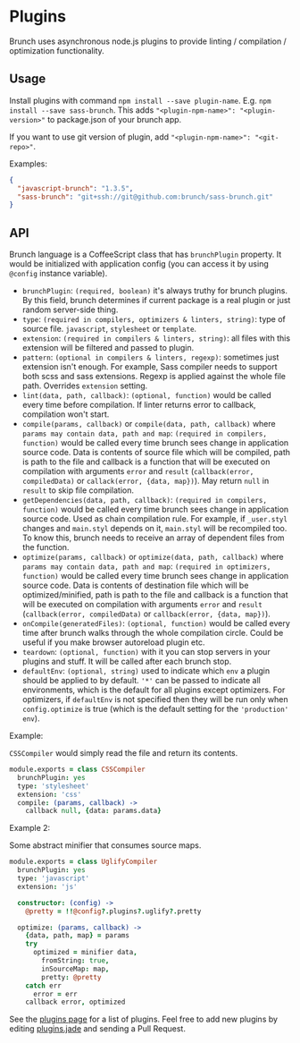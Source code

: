# Plugins

Brunch uses asynchronous node.js plugins to provide linting / compilation / optimization functionality.

## Usage

Install plugins with command `npm install --save plugin-name`. E.g. `npm install --save sass-brunch`. This adds `"<plugin-npm-name>": "<plugin-version>"` to package.json of your brunch app.

If you want to use git version of plugin, add `"<plugin-npm-name>": "<git-repo>"`.

Examples:

```json
{
  "javascript-brunch": "1.3.5",
  "sass-brunch": "git+ssh://git@github.com:brunch/sass-brunch.git"
}
```

## API

Brunch language is a CoffeeScript class that has `brunchPlugin` property. It would be initialized with application config (you can access it by using `@config` instance variable).

* `brunchPlugin`: `(required, boolean)` it's always truthy for brunch plugins. By this field, brunch determines if current package is a real plugin or just random server-side thing.
* `type`: `(required in compilers, optimizers & linters, string)`: type of source file. `javascript`, `stylesheet` or `template`.
* `extension`: `(required in compilers & linters, string)`: all files with this extension will be filtered and passed to plugin.
* `pattern`: `(optional in compilers & linters, regexp)`: sometimes just extension isn't enough. For example, Sass compiler needs to support both scss and sass extensions. Regexp is applied against the whole file path. Overrides `extension` setting.
* `lint(data, path, callback)`: `(optional, function)` would be called every time before compilation. If linter returns error to callback, compilation won't start.
* `compile(params, callback)` or `compile(data, path, callback)` where `params may contain data, path and map`: `(required in compilers, function)` would be called every time brunch sees change in application source code. Data is contents of source file which will be compiled, path is path to the file and callback is a function that will be executed on compilation with arguments `error` and `result` (`callback(error, compiledData)` or `callack(error, {data, map})`). May return `null` in `result` to skip file compilation.
* `getDependencies(data, path, callback)`: `(required in compilers, function)` would be called every time brunch sees change in application source code. Used as chain compilation rule. For example, if `_user.styl` changes and `main.styl` depends on it, `main.styl` will be recompiled too. To know this, brunch needs to receive an array of dependent files from the function.
* `optimize(params, callback)` or `optimize(data, path, callback)` where `params may contain data, path and map`: `(required in optimizers, function)` would be called every time brunch sees change in application source code. Data is contents of destination file which will be optimized/minified, path is path to the file and callback is a function that will be executed on compilation with arguments `error` and `result` (`callback(error, compiledData)` or `callback(error, {data, map})`).
* `onCompile(generatedFiles)`: `(optional, function)` would be called every time after brunch walks through the whole compilation circle. Could be useful if you make browser autoreload plugin etc.
* `teardown`: `(optional, function)` with it you can stop servers in your plugins and stuff. It will be called after each brunch stop.
* `defaultEnv`: `(optional, string)` used to indicate which `env` a plugin should be applied to by default. `'*'` can be passed to indicate all environments, which is the default for all plugins except optimizers. For optimizers, if `defaultEnv` is not specified then they will be run only when `config.optimize` is true (which is the default setting for the `'production'` `env`).


Example:

`CSSCompiler` would simply read the file and return its contents.

```coffeescript
module.exports = class CSSCompiler
  brunchPlugin: yes
  type: 'stylesheet'
  extension: 'css'
  compile: (params, callback) ->
    callback null, {data: params.data}
```

Example 2:

Some abstract minifier that consumes source maps.

```coffeescript
module.exports = class UglifyCompiler
  brunchPlugin: yes
  type: 'javascript'
  extension: 'js'

  constructor: (config) ->
    @pretty = !!@config?.plugins?.uglify?.pretty

  optimize: (params, callback) ->
    {data, path, map} = params
    try
      optimized = minifier data,
        fromString: true,
        inSourceMap: map,
        pretty: @pretty
    catch err
      error = err
    callback error, optimized
```

See the [plugins page](http://brunch.io/plugins.html) for a list of plugins. Feel free to add new plugins by editing [plugins.jade](https://github.com/brunch/brunch.github.io/blob/brunch/app/plugins.jade) and sending a Pull Request.
